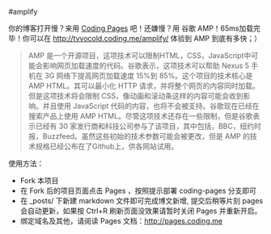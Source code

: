 #amplify

你的博客打开慢？来用 [Coding Pages](http://pages.coding.me) 吧！还嫌慢？用 谷歌 AMP！65ms加载完毕！你可以在 http://tvvocold.coding.me/amplify/ 体验到 AMP 到底有多快；）

> AMP 是一个开源项目，这项技术可以限制HTML，CSS，JavaScript中可能会影响网页加载速度的代码。谷歌表示，这项技术可以帮助 Nexus 5 手机在 3G 网络下提高网页加载速度 15%到 85%。这个项目的技术核心是 AMP HTML。其可以最小化 HTTP 请求，并将整个网页的内容同时加载。但是这项技术将会限制 CSS，像动画和滚动条这样的内容可能会收到影响。并且使用 JavaScript 代码的内容，也将不会被支持。谷歌现在已经在搜索产品上使用 AMP HTML。尽管这项技术还存在一些限制，但是谷歌表示已经有 30 家发行商和科技公司参与了该项目，其中包括，BBC，纽约时报，Buzzfeed。虽然这些初始的技术参数可能会被更改，但是 AMP 的技术规格已经公布在了Github上，供各网站试用。

使用方法：

- Fork 本项目
- 在 Fork 后的项目页面点击 Pages ，按照提示部署 coding-pages 分支即可
- 在 _posts/ 下新建 markdown 文件即可完成博文新增, 提交后稍等片刻 pages 会自动更新，如果按 Ctrl+R 刷新页面没效果请暂时关闭 Pages 并重新开启。
- 绑定域名及其他，请阅读 Pages 文档：http://pages.coding.me
